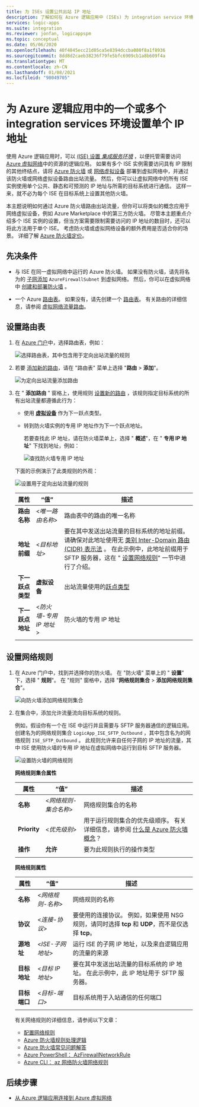 ```yaml
---
title: 为 ISEs 设置公共出站 IP 地址
description: 了解如何在 Azure 逻辑应用中 (ISEs) 为 integration service 环境设置单个公共出站 IP 地址
services: logic-apps
ms.suite: integration
ms.reviewer: jonfan, logicappspm
ms.topic: conceptual
ms.date: 05/06/2020
ms.openlocfilehash: 40f4845ecc21d05ca5e8394dccba080f8a1f8936
ms.sourcegitcommit: 8dd8d2caeb38236f79fe5bfc6909cb1a8b609f4a
ms.translationtype: MT
ms.contentlocale: zh-CN
ms.lasthandoff: 01/08/2021
ms.locfileid: "98049705"
---
```

# <a name="set-up-a-single-ip-address-for-one-or-more-integration-service-environments-in-azure-logic-apps"></a>为 Azure 逻辑应用中的一个或多个 integration services 环境设置单个 IP 地址

使用 Azure 逻辑应用时，可以 [ (ISE) 设置 *集成服务环境*](../logic-apps/connect-virtual-network-vnet-isolated-environment-overview.md) ，以便托管需要访问 [Azure 虚拟网络](../virtual-network/virtual-networks-overview.md)中的资源的逻辑应用。 如果有多个 ISE 实例需要访问具有 IP 限制的其他终结点，请将 [Azure 防火墙](../firewall/overview.md) 或 [网络虚拟设备](../virtual-network/virtual-networks-overview.md#filter-network-traffic) 部署到虚拟网络中，并通过该防火墙或网络虚拟设备路由出站流量。 然后，你可以让虚拟网络中的所有 ISE 实例使用单个公共、静态和可预测的 IP 地址与所需的目标系统进行通信。 这样一来，就不必为每个 ISE 在目标系统上设置其他防火墙。

本主题说明如何通过 Azure 防火墙路由出站流量，但你可以将类似的概念应用于网络虚拟设备，例如 Azure Marketplace 中的第三方防火墙。 尽管本主题重点介绍多个 ISE 实例的设置，但当方案需要限制需要访问的 IP 地址的数目时，还可以将此方法用于单个 ISE。 考虑防火墙或虚拟网络设备的额外费用是否适合你的场景。 详细了解 [Azure 防火墙定价](https://azure.microsoft.com/pricing/details/azure-firewall/)。

## <a name="prerequisites"></a>先决条件

* 与 ISE 在同一虚拟网络中运行的 Azure 防火墙。 如果没有防火墙，请先将名为的 [子网添加](../virtual-network/virtual-network-manage-subnet.md#add-a-subnet) `AzureFirewallSubnet` 到虚拟网络。 然后，你可以在虚拟网络中 [创建和部署防火墙](../firewall/tutorial-firewall-deploy-portal.md#deploy-the-firewall) 。

* 一个 Azure [路由表](../virtual-network/manage-route-table.md)。 如果没有，请先创建一个 [路由表](../virtual-network/manage-route-table.md#create-a-route-table)。 有关路由的详细信息，请参阅 [虚拟网络流量路由](../virtual-network/virtual-networks-udr-overview.md)。

## <a name="set-up-route-table"></a>设置路由表

1. 在 [Azure 门户](https://portal.azure.com)中，选择路由表，例如：

   ![选择路由表，其中包含用于定向出站流量的规则](./media/connect-virtual-network-vnet-set-up-single-ip-address/select-route-table-for-virtual-network.png)

1. 若要 [添加新的路由](../virtual-network/manage-route-table.md#create-a-route)，请在 "路由表" 菜单上选择 "**路由**  >  **添加**"。

   ![为定向出站流量添加路由](./media/connect-virtual-network-vnet-set-up-single-ip-address/add-route-to-route-table.png)

1. 在 " **添加路由** " 窗格上，使用规则 [设置新的路由](../virtual-network/manage-route-table.md#create-a-route) ，该规则指定目标系统的所有出站流量都遵循此行为：

   * 使用 [**虚拟设备**](../virtual-network/virtual-networks-udr-overview.md#user-defined) 作为下一跃点类型。

   * 转到防火墙实例的专用 IP 地址作为下一个跃点地址。

     若要查找此 IP 地址，请在防火墙菜单上，选择 " **概述**"，在 " **专用 IP 地址**" 下找到地址，例如：

     ![查找防火墙专用 IP 地址](./media/connect-virtual-network-vnet-set-up-single-ip-address/find-firewall-private-ip-address.png)

   下面的示例演示了此类规则的外观：

   ![设置用于定向出站流量的规则](./media/connect-virtual-network-vnet-set-up-single-ip-address/add-rule-to-route-table.png)

   | 属性 | “值” | 描述 |
   |----------|-------|-------------|
   | **路由名称** | <*唯一路由名称*> | 路由表中的路由的唯一名称 |
   | **地址前缀** | <*目标地址*> | 要在其中发送出站流量的目标系统的地址前缀。 请确保对此地址使用无 [类别 Inter-Domain 路由 (CIDR) 表示法](https://en.wikipedia.org/wiki/Classless_Inter-Domain_Routing) 。 在此示例中，此地址前缀用于 SFTP 服务器，这在 " [设置网络规则](#set-up-network-rule)" 一节中进行了介绍。 |
   | **下一跃点类型** | **虚拟设备** | 出站流量使用的[跃点类型](../virtual-network/virtual-networks-udr-overview.md#next-hop-types-across-azure-tools) |
   | **下一跃点地址** | <*防火墙-专用 IP 地址*> | 防火墙的专用 IP 地址 |
   |||

<a name="set-up-network-rule"></a>

## <a name="set-up-network-rule"></a>设置网络规则

1. 在 Azure 门户中，找到并选择你的防火墙。 在 "防火墙" 菜单上的 " **设置**" 下，选择 " **规则**"。 在 "规则" 窗格中，选择 "**网络规则集合**  >  **添加网络规则集合**"。

   ![向防火墙添加网络规则集合](./media/connect-virtual-network-vnet-set-up-single-ip-address/add-network-rule-collection.png)

1. 在集合中，添加允许流量流向目标系统的规则。

   例如，假设你有一个在 ISE 中运行并且需要与 SFTP 服务器通信的逻辑应用。 创建名为的网络规则集合 `LogicApp_ISE_SFTP_Outbound` ，其中包含名为的网络规则 `ISE_SFTP_Outbound` 。 此规则允许来自任何子网的 IP 地址的流量，其中 ISE 使用防火墙的专用 IP 地址在虚拟网络中运行到目标 SFTP 服务器。

   ![设置防火墙的网络规则](./media/connect-virtual-network-vnet-set-up-single-ip-address/set-up-network-rule-for-firewall.png)

   **网络规则集合属性**

   | 属性 | “值” | 描述 |
   |----------|-------|-------------|
   | **名称** | <*网络规则-集合名称*> | 网络规则集合的名称 |
   | **Priority** | <*优先级别*> | 用于运行规则集合的优先级顺序。 有关详细信息，请参阅 [什么是 Azure 防火墙概念](../firewall/firewall-faq.yml#what-are-some-azure-firewall-concepts)？ |
   | **操作** | **允许** | 要为此规则执行的操作类型 |
   |||

   **网络规则属性**

   | 属性 | “值” | 描述 |
   |----------|-------|-------------|
   | **名称** | <*网络规则-名称*> | 网络规则的名称 |
   | **协议** | <*连接-协议*> | 要使用的连接协议。 例如，如果使用 NSG 规则，请同时选择 **tcp** 和 **UDP**，而不是仅选择 **tcp**。 |
   | **源地址** | <*ISE-子网地址*> | 运行 ISE 的子网 IP 地址，以及来自逻辑应用的流量的来源 |
   | **目标地址** | <*目标 IP 地址*> | 要在其中发送出站流量的目标系统的 IP 地址。 在此示例中，此 IP 地址用于 SFTP 服务器。 |
   | **目标端口** | <*目标-端口*> | 目标系统用于入站通信的任何端口 |
   |||

   有关网络规则的详细信息，请参阅以下文章：

   * [配置网络规则](../firewall/tutorial-firewall-deploy-portal.md#configure-a-network-rule)
   * [Azure 防火墙规则处理逻辑](../firewall/rule-processing.md#network-rules-and-applications-rules)
   * [Azure 防火墙常见问题解答](../firewall/firewall-faq.yml)
   * [Azure PowerShell： AzFirewallNetworkRule](/powershell/module/az.network/new-azfirewallnetworkrule)
   * [Azure CLI： az 网络防火墙网络规则](/cli/azure/ext/azure-firewall/network/firewall/network-rule?view=azure-cli-latest#ext-azure-firewall-az-network-firewall-network-rule-create)

## <a name="next-steps"></a>后续步骤

* [从 Azure 逻辑应用连接到 Azure 虚拟网络](../logic-apps/connect-virtual-network-vnet-isolated-environment.md)
